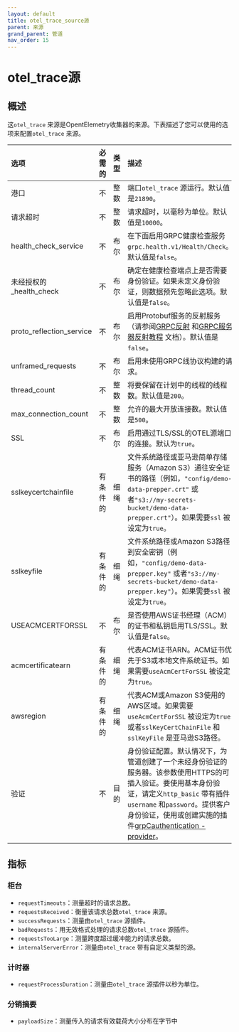 ```yaml
---
layout: default
title: otel_trace_source源
parent: 来源
grand_parent: 管道
nav_order: 15
---
```



# otel_trace源

## 概述

这`otel_trace` 来源是OpentElemetry收集器的来源。下表描述了您可以使用的选项来配置`otel_trace` 来源。


选项| 必需的| 类型| 描述
:--- | :--- | :--- | :---
港口| 不| 整数| 端口`otel_trace` 源运行。默认值是`21890`。
请求超时| 不| 整数| 请求超时，以毫秒为单位。默认值是`10000`。
health_check_service| 不| 布尔| 在下面启用GRPC健康检查服务`grpc.health.v1/Health/Check`。默认值是`false`。
未经授权的_health_check| 不| 布尔| 确定在健康检查端点上是否需要身份验证。如果未定义身份验证，则数据预先忽略此选项。默认值是`false`。
proto_reflection_service| 不| 布尔| 启用Protobuf服务的反射服务（请参阅[GRPC反射](https://github.com/grpc/grpc/blob/master/doc/server-reflection.md) 和[GRPC服务器反射教程](https://github.com/grpc/grpc-java/blob/master/documentation/server-reflection-tutorial.md) 文档）。默认值是`false`。
unframed_requests| 不| 布尔| 启用未使用GRPC线协议构建的请求。
thread_count| 不| 整数| 将要保留在计划中的线程的线程数。默认值是`200`。
max_connection_count| 不| 整数| 允许的最大开放连接数。默认值是`500`。
SSL| 不| 布尔| 启用通过TLS/SSL的OTEL源端口的连接。默认为`true`。
sslkeycertchainfile| 有条件的| 细绳| 文件系统路径或亚马逊简单存储服务（Amazon S3）通往安全证书的路径（例如，`"config/demo-data-prepper.crt"` 或者`"s3://my-secrets-bucket/demo-data-prepper.crt"`）。如果需要`ssl` 被设定为`true`。
sslkeyfile| 有条件的| 细绳| 文件系统路径或Amazon S3路径到安全密钥（例如，`"config/demo-data-prepper.key"` 或者`"s3://my-secrets-bucket/demo-data-prepper.key"`）。如果需要`ssl` 被设定为`true`。
USEACMCERTFORSSL| 不| 布尔| 是否使用AWS证书经理（ACM）的证书和私钥启用TLS/SSL。默认值是`false`。
acmcertificatearn| 有条件的| 细绳| 代表ACM证书ARN。ACM证书优先于S3或本地文件系统证书。如果需要`useAcmCertForSSL` 被设定为`true`。
awsregion| 有条件的| 细绳| 代表ACM或Amazon S3使用的AWS区域。如果需要`useAcmCertForSSL` 被设定为`true` 或者`sslKeyCertChainFile` 和`sslKeyFile` 是亚马逊S3路径。
验证| 不| 目的| 身份验证配置。默认情况下，为管道创建了一个未经身份验证的服务器。该参数使用HTTPS的可插入验证。要使用基本身份验证，请定义`http_basic` 带有插件`username` 和`password`。提供客户身份验证，使用或创建实施的插件[grpCauthentication -provider](https://github.com/opensearch-project/data-prepper/blob/1.2.0/data-prepper-plugins/armeria-common/src/main/java/com/amazon/dataprepper/armeria/authentication/GrpcAuthenticationProvider.java)。


## 指标

### 柜台

- `requestTimeouts`：测量超时的请求总数。
- `requestsReceived`：衡量该请求总数`otel_trace` 来源。
- `successRequests`：测量由`otel_trace` 源插件。
- `badRequests`：用无效格式处理的请求总数`otel_trace` 源插件。
- `requestsTooLarge`：测量跨度超过缓冲能力的请求总数。
- `internalServerError`：测量由`otel_trace` 带有自定义类型的源。

### 计时器

- `requestProcessDuration`：测量由`otel_trace` 源插件以秒为单位。

### 分销摘要

- `payloadSize`：测量传入的请求有效载荷大小分布在字节中

